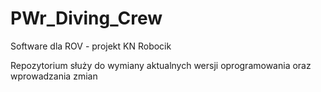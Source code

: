 # PWr_Diving_Crew
Software dla ROV - projekt KN Robocik

Repozytorium służy do wymiany aktualnych wersji oprogramowania oraz wprowadzania zmian
